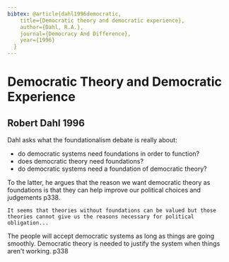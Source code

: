 ```yaml
---
bibtex: @article{dahl1996democratic,
    title={Democratic theory and democratic experience},
    author={Dahl, R.A.},
    journal={Democracy And Difference},
    year={1996}
  }
---
```


# Democratic Theory and Democratic Experience

## Robert Dahl 1996

Dahl asks what the foundationalism debate is really about: 

- do democratic systems need foundations in order to function?
- does democratic theory need foundations?
- do democratic systems need a foundation of democratic theory?

To the latter, he argues that the reason we want democratic theory as foundations is that they can help improve our political choices and judgements p338.

    It seems that theories without foundations can be valued but those theories cannot give us the reasons necessary for political obligation...

The people will accept democratic systems as long as things are going smoothly.  Democratic theory is needed to justify the system when things aren't working.  p338